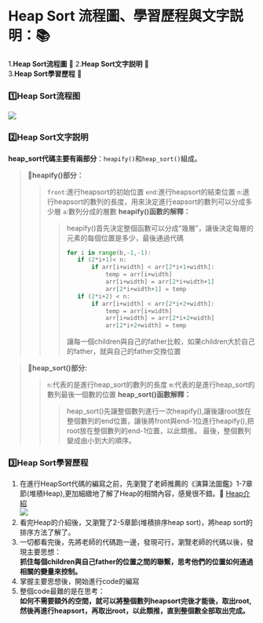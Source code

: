 # Heap Sort 流程圖、學習歷程與文字説明：:books: 
1.**Heap Sort流程圖**  :page_facing_up: 
2.**Heap Sort文字説明**    :page_facing_up:       
3.**Heap Sort學習歷程**  :page_facing_up: 

### :one:Heap Sort流程图
![](https://i.imgur.com/pEF5ran.jpg)
### :two:Heap Sort文字説明 
**heap_sort代碼主要有兩部分**：`heapify()`和`heap_sort()`組成。 
> :paperclip:**heapify()部分：**
> > `front`:進行heapsort的初始位置
> > `end`:進行heapsort的結束位置
> > `n`:進行heapsort的數列的長度，用來決定進行eapsort的數列可以分成多少層
> > `a`:數列分成的層數
> > **heapify()函數的解釋：**
> > >heapify()首先決定整個函數可以分成“幾層”，讓後決定每層的元素的每個位置是多少，最後通過代碼
> > >```python
> > >for i in range(b,-1,-1):
> > >    if (2*i+1)< n:
> > >        if arr[i+width] < arr[2*i+1+width]:
> > >            temp = arr[i+width]
> > >            arr[i+width] = arr[2*i+width+1]
> > >            arr[2*i+width+1] = temp
> > >    if (2*i+2) < n:
> > >        if arr[i+width] < arr[2*i+2+width]:
> > >            temp = arr[i+width]
> > >            arr[i+width] = arr[2*i+2+width]
> > >            arr[2*i+2+width] = temp
> > >```
> > >讓每一個children與自己的father比較，如果children大於自己的father，就與自己的father交換位置

> :paperclip:**heap_sort()部分:**
> >`n`:代表的是進行heap_sort的數列的長度
> >`m`:代表的是進行heap_sort的數列最後一個數的位置
> >**heap_sort()函數解釋：**
> > > heap_sort()先讓整個數列進行一次heapify(),讓後讓root放在整個數列的end位置，讓後將front與end-1位進行heapify(),把root放在整個數列的end-1位置，以此類推。
> > > 最後，整個數列變成由小到大的順序。

### :three:Heap Sort學習歷程
1. 在進行HeapSort代碼的編寫之前，先瀏覽了老師推薦的《演算法圖鑑》1-7章節(堆積Heap),更加細緻地了解了Heap的相關內容，感覺很不錯。:paperclip:   [Heap介紹](/HeapSort/Heap的介紹.md)  
![](https://i.imgur.com/jHgn3ur.jpg)
2. 看完Heap的介紹後，又瀏覽了2-5章節(堆積排序heap sort)，將heap sort的排序方法了解了。
3. 一切都看完後，先將老師的代碼跑一邊，發現可行，瀏覽老師的代碼以後，發現主要思想：  
**抓住每個children與自己father的位置之間的聯繫，思考他們的位置如何通過相關的變量來控制。**
4. 掌握主要思想後，開始進行code的編寫
5. 整個code最難的是在思考：  
**如何不需要額外的空間，就可以將整個數列heapsort完後才能後，取出root,然後再進行heapsort，再取出root，以此類推，直到整個數全部取出完成。**
